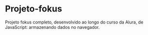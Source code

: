 # Projeto-fokus
Projeto fokus completo, desenvolvido ao longo do curso da Alura, de JavaScript: armazenando dados no navegador. 
